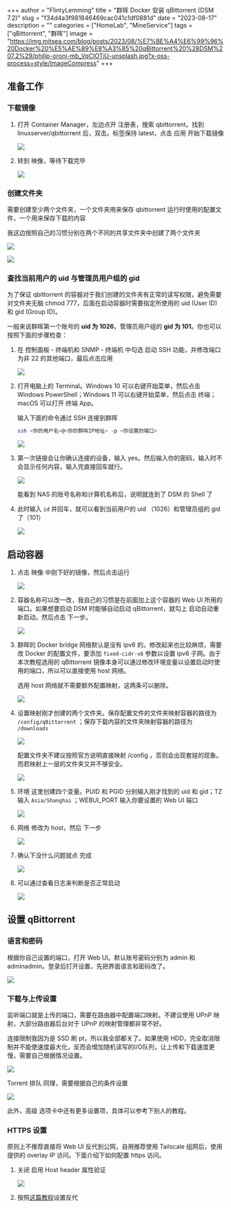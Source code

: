 +++
author = "FlintyLemming"
title = "群晖 Docker 安装 qBittorrent (DSM 7.2)"
slug = "f34d4a3f981846469cac041c1df0881d"
date = "2023-08-17"
description = ""
categories = ["HomeLab", "MineService"]
tags = ["qBittorrent", "群晖"]
image = "https://img.mitsea.com/blog/posts/2023/08/%E7%BE%A4%E6%99%96%20Docker%20%E5%AE%89%E8%A3%85%20qBittorrent%20%28DSM%207.2%29/philip-oroni-mb_VqCIOTiU-unsplash.jpg?x-oss-process=style/ImageCompress"
+++

## 准备工作

### 下载镜像

1. 打开 Container Manager，左边点开 注册表，搜索 qbittorrent。找到 linuxserver/qbittorrent 后，双击。标签保持 latest，点击 应用 开始下载镜像
    
    ![](https://img.mitsea.com/blog/posts/2023/08/%E7%BE%A4%E6%99%96%20Docker%20%E5%AE%89%E8%A3%85%20qBittorrent%20%28DSM%207.2%29/Untitled.png?x-oss-process=style/ImageCompress)
    
2. 转到 映像，等待下载完毕
    
    ![](https://img.mitsea.com/blog/posts/2023/08/%E7%BE%A4%E6%99%96%20Docker%20%E5%AE%89%E8%A3%85%20qBittorrent%20%28DSM%207.2%29/Untitled%201.png?x-oss-process=style/ImageCompress)
    

### 创建文件夹

需要创建至少两个文件夹，一个文件夹用来保存 qbittorrent 运行时使用的配置文件，一个用来保存下载的内容

我这边按照自己的习惯分别在两个不同的共享文件夹中创建了两个文件夹

![](https://img.mitsea.com/blog/posts/2023/08/%E7%BE%A4%E6%99%96%20Docker%20%E5%AE%89%E8%A3%85%20qBittorrent%20%28DSM%207.2%29/Untitled%202.png?x-oss-process=style/ImageCompress)

![](https://img.mitsea.com/blog/posts/2023/08/%E7%BE%A4%E6%99%96%20Docker%20%E5%AE%89%E8%A3%85%20qBittorrent%20%28DSM%207.2%29/Untitled%203.png?x-oss-process=style/ImageCompress)

### 查找当前用户的 uid 与管理员用户组的 gid

为了保证 qbittorrent 的容器对于我们创建的文件夹有正常的读写权限，避免需要对文件夹无脑 chmod 777，后面在启动容器时需要指定所使用的 uid (User ID) 和 gid (Group ID)。

一般来说群晖第一个账号的 **uid 为 1026**，管理员用户组的 **gid 为 101**。你也可以按照下面的步骤检查：

1. 在 控制面板 - 终端机和 SNMP - 终端机 中勾选 启动 SSH 功能，并修改端口为非 22 的其他端口，最后点击应用
    
    ![](https://img.mitsea.com/blog/posts/2023/08/%E7%BE%A4%E6%99%96%20Docker%20%E5%AE%89%E8%A3%85%20qBittorrent%20%28DSM%207.2%29/Untitled%204.png?x-oss-process=style/ImageCompress)
    
2. 打开电脑上的 Terminal。Windows 10 可以右键开始菜单，然后点击 Windows PowerShell；Windows 11 可以右键开始菜单，然后点击 终端；macOS 可以打开 终端 App。
    
    输入下面的命令通过 SSH 连接到群晖
    
    ```bash
    ssh <你的用户名>@<你的群晖IP地址> -p <你设置的端口>
    ```
    
    ![](https://img.mitsea.com/blog/posts/2023/08/%E7%BE%A4%E6%99%96%20Docker%20%E5%AE%89%E8%A3%85%20qBittorrent%20%28DSM%207.2%29/Untitled%205.png?x-oss-process=style/ImageCompress)
    
3. 第一次链接会让你确认连接的设备，输入 yes。然后输入你的密码，输入时不会显示任何内容，输入完直接回车就行。
    
    ![](https://img.mitsea.com/blog/posts/2023/08/%E7%BE%A4%E6%99%96%20Docker%20%E5%AE%89%E8%A3%85%20qBittorrent%20%28DSM%207.2%29/Untitled%206.png?x-oss-process=style/ImageCompress)
    
    能看到 NAS 的账号名称和计算机名称后，说明就连到了 DSM 的 Shell 了
    
4. 此时输入 `id` 并回车，就可以看到当前用户的 uid （1026）和管理员组的 gid 了（101）
    
    ![](https://img.mitsea.com/blog/posts/2023/08/%E7%BE%A4%E6%99%96%20Docker%20%E5%AE%89%E8%A3%85%20qBittorrent%20%28DSM%207.2%29/Untitled%207.png?x-oss-process=style/ImageCompress)
    

## 启动容器

1. 点击 映像 中刚下好的镜像，然后点击运行
    
    ![](https://img.mitsea.com/blog/posts/2023/08/%E7%BE%A4%E6%99%96%20Docker%20%E5%AE%89%E8%A3%85%20qBittorrent%20%28DSM%207.2%29/Untitled%208.png?x-oss-process=style/ImageCompress)
    
2. 容器名称可以改一改，我自己的习惯是在前面加上这个容器的 Web UI 所用的端口。如果想要启动 DSM 时能够自动启动 qBittorrent，就勾上 启动自动重新启动。然后点击 下一步。
    
    ![](https://img.mitsea.com/blog/posts/2023/08/%E7%BE%A4%E6%99%96%20Docker%20%E5%AE%89%E8%A3%85%20qBittorrent%20%28DSM%207.2%29/Untitled%209.png?x-oss-process=style/ImageCompress)
    
3. 群晖的 Docker bridge 网络默认是没有 ipv6 的。修改起来也比较麻烦，需要改 Docker 的配置文件，要添加 `fixed-cidr-v6` 参数以设置 ipv6 子网。由于本次教程选用的 qBittorrent 镜像本身可以通过修改环境变量以设置启动时使用的端口，所以可以直接使用 host 网络。
    
    选用 host 网络就不需要额外配置映射，这两条可以删除。
    
    ![](https://img.mitsea.com/blog/posts/2023/08/%E7%BE%A4%E6%99%96%20Docker%20%E5%AE%89%E8%A3%85%20qBittorrent%20%28DSM%207.2%29/Untitled%2010.png?x-oss-process=style/ImageCompress)
    
4. 设置映射刚才创建的两个文件夹。保存配置文件的文件夹映射容器的路径为 `/config/qBittorrent` ；保存下载内容的文件夹映射容器的路径为 `/downloads`
    
    ![](https://img.mitsea.com/blog/posts/2023/08/%E7%BE%A4%E6%99%96%20Docker%20%E5%AE%89%E8%A3%85%20qBittorrent%20%28DSM%207.2%29/Untitled%2011.png?x-oss-process=style/ImageCompress)
    
    配置文件夹不建议按照官方说明直接映射 /config ，否则会出现套娃的现象。而若映射上一层的文件夹又并不够安全。
    
    ![](https://img.mitsea.com/blog/posts/2023/08/%E7%BE%A4%E6%99%96%20Docker%20%E5%AE%89%E8%A3%85%20qBittorrent%20%28DSM%207.2%29/Untitled%2012.png?x-oss-process=style/ImageCompress)
    
5. 环境 这里创建四个变量。PUID 和 PGID 分别输入刚才找到的 uid 和 gid；TZ 输入 `Asia/Shanghai` ；WEBUI_PORT 输入你要设置的 Web UI 端口
    
    ![](https://img.mitsea.com/blog/posts/2023/08/%E7%BE%A4%E6%99%96%20Docker%20%E5%AE%89%E8%A3%85%20qBittorrent%20%28DSM%207.2%29/Untitled%2013.png?x-oss-process=style/ImageCompress)
    
6. 网络 修改为 host，然后 下一步
    
    ![](https://img.mitsea.com/blog/posts/2023/08/%E7%BE%A4%E6%99%96%20Docker%20%E5%AE%89%E8%A3%85%20qBittorrent%20%28DSM%207.2%29/Untitled%2014.png?x-oss-process=style/ImageCompress)
    
7. 确认下没什么问题就点 完成
    
    ![](https://img.mitsea.com/blog/posts/2023/08/%E7%BE%A4%E6%99%96%20Docker%20%E5%AE%89%E8%A3%85%20qBittorrent%20%28DSM%207.2%29/Untitled%2015.png?x-oss-process=style/ImageCompress)
    
8. 可以通过查看日志来判断是否正常启动
    
    ![](https://img.mitsea.com/blog/posts/2023/08/%E7%BE%A4%E6%99%96%20Docker%20%E5%AE%89%E8%A3%85%20qBittorrent%20%28DSM%207.2%29/Untitled%2016.png?x-oss-process=style/ImageCompress)
    

## 设置 qBittorrent

### 语言和密码

根据你自己设置的端口，打开 Web UI。默认账号密码分别为 admin 和 adminadmin。登录后打开设置，先把界面语言和密码改了。

![](https://img.mitsea.com/blog/posts/2023/08/%E7%BE%A4%E6%99%96%20Docker%20%E5%AE%89%E8%A3%85%20qBittorrent%20%28DSM%207.2%29/Untitled%2017.png?x-oss-process=style/ImageCompress)

### 下载与上传设置

监听端口就是上传的端口，需要在路由器中配置端口映射。不建议使用 UPnP 映射，大部分路由器后台对于 UPnP 的映射管理都非常不好。

连接限制我因为是 SSD 刷 pt，所以我全部都关了。如果使用 HDD，完全取消限制并不能使速度最大化，反而会增加随机读写的I/O队列，让上传和下载速度更慢，需要自己根据情况设置。

![](https://img.mitsea.com/blog/posts/2023/08/%E7%BE%A4%E6%99%96%20Docker%20%E5%AE%89%E8%A3%85%20qBittorrent%20%28DSM%207.2%29/Untitled%2018.png?x-oss-process=style/ImageCompress)

Torrent 排队 同理，需要根据自己的条件设置

![](https://img.mitsea.com/blog/posts/2023/08/%E7%BE%A4%E6%99%96%20Docker%20%E5%AE%89%E8%A3%85%20qBittorrent%20%28DSM%207.2%29/Untitled%2019.png?x-oss-process=style/ImageCompress)

此外，高级 选项卡中还有更多设置项，具体可以参考下别人的教程。

### HTTPS 设置

原则上不推荐直接将 Web UI 反代到公网，自用推荐使用 Tailscale 组网后，使用提供的 overlay IP 访问。下面介绍下如何配置 https 访问。

1. 关闭 启用 Host header 属性验证
    
    ![](https://img.mitsea.com/blog/posts/2023/08/%E7%BE%A4%E6%99%96%20Docker%20%E5%AE%89%E8%A3%85%20qBittorrent%20%28DSM%207.2%29/Untitled%2020.png?x-oss-process=style/ImageCompress)
    
2. 按照[这篇教程](https://blog.mitsea.com/3a0b40567ffe42e999eade2fdaf775b0/)设置反代